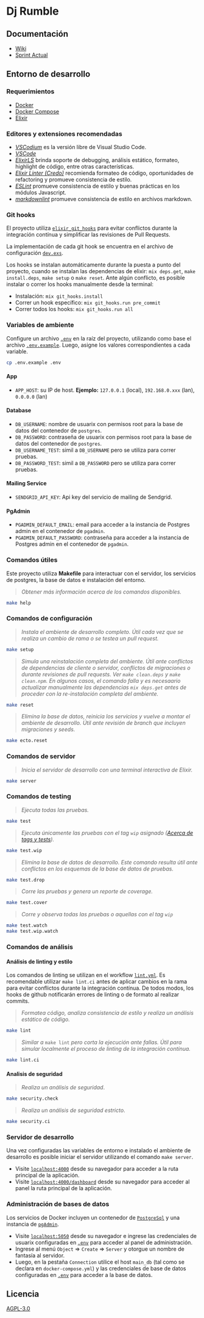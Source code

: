 # Dj Rumble

## Documentación

+ [Wiki](https://github.com/dj-rumble/dj-rumble-app/wiki)
+ [Sprint Actual](https://github.com/dj-rumble/dj-rumble/wiki/POC)

## Entorno de desarrollo

### Requerimientos

+ [Docker](https://docs.docker.com/engine/install/ubuntu/)
+ [Docker Compose](https://docs.docker.com/compose/install/)
+ [Elixir](https://elixir-lang.org/install.html)

### Editores y extensiones recomendadas

+ [*VSCodium*](https://vscodium.com/#install) es la versión libre de Visual Studio Code.
+ [*VSCode*](https://code.visualstudio.com/Download)
+ [*ElixirLS*](https://marketplace.visualstudio.com/items?itemName=JakeBecker.elixir-ls) brinda soporte de debugging, análisis estático, formateo, highlight de código, entre otras características.
+ [*Elixir Linter (Credo)*](https://marketplace.visualstudio.com/items?itemName=pantajoe.vscode-elixir-credo) recomienda formateo de código, oportunidades de refactoring y promueve consistencia de estilo.
+ [*ESLint*](https://marketplace.visualstudio.com/items?itemName=dbaeumer.vscode-eslint) promueve consistencia de estilo y buenas prácticas en los módulos Javascript.
+ [*markdownlint*](https://marketplace.visualstudio.com/items?itemName=DavidAnson.vscode-markdownlint) promueve consistencia de estilo en archivos markdown.

### Git hooks

El proyecto utiliza [`elixir_git_hooks`](https://github.com/qgadrian/elixir_git_hooks) para evitar conflictos durante la integración contínua y simplificar las revisiones de Pull Requests.

La implementación de cada git hook se encuentra en el archivo de configuración [`dev.exs`](config/dev.exs).

Los hooks se instalan automáticamente durante la puesta a punto del proyecto, cuando se instalan las dependencias de elixir: `mix deps.get`, `make install.deps`, `make setup` o `make reset`. Ante algún conflicto, es posible instalar o correr los hooks manualmente desde la terminal:

+ Instalación: `mix git_hooks.install`
+ Correr un hook específico: `mix git_hooks.run pre_commit`
+ Correr todos los hooks: `mix git_hooks.run all`

### Variables de ambiente

Configure un archivo [`.env`](.env) en la raíz del proyecto, utilizando como base el archivo [`.env.example`](.env.example). Luego, asigne los valores correspondientes a cada variable.

```bash
cp .env.example .env
```

#### App

+ `APP_HOST`: su IP de host. **Ejemplo:** `127.0.0.1` (local), `192.168.0.xxx` (lan), `0.0.0.0` (lan)

#### Database

+ `DB_USERNAME`: nombre de usuarix con permisos root para la base de datos del contenedor de `postgres`.
+ `DB_PASSWORD`: contraseña de usuarix con permisos root para la base de datos del contenedor de `postgres`.
+ `DB_USERNAME_TEST`: simil a `DB_USERNAME` pero se utiliza para correr pruebas.
+ `DB_PASSWORD_TEST`: simil a `DB_PASSWORD` pero se utiliza para correr pruebas.

#### Mailing Service

+ `SENDGRID_API_KEY`: Api key del servicio de mailing de Sendgrid.

#### PgAdmin

+ `PGADMIN_DEFAULT_EMAIL`: email para acceder a la instancia de Postgres admin en el contenedor de `pgadmin`.
+ `PGADMIN_DEFAULT_PASSWORD`: contraseña para acceder a la instancia de Postgres admin en el contenedor de `pgadmin`.

### Comandos útiles

Este proyecto utiliza **Makefile** para interactuar con el servidor, los servicios de postgres, la base de datos e instalación del entorno.

> *Obtener más información acerca de los comandos disponibles.*

```bash
make help
```

### Comandos de configuración

> *Instala el ambiente de desarrollo completo. Útil cada vez que se realiza un cambio de rama o se testea un pull request.*

```bash
make setup
```

> *Simula una reinstalación completa del ambiente. Útil ante conflictos de dependencias de cliente o servidor, conflictos de migraciones o durante revisiones de pull requests. Ver `make clean.deps` y `make clean.npm`. En algunos casos, el comando falla y es necesaario actualizar manualmente las dependencias `mix deps.get` antes de proceder con la re-instalación completa del ambiente.*

```bash
make reset
```

> *Elimina la base de datos, reinicia los servicios y vuelve a montar el ambiente de desarrollo. Útil ante revisión de branch que incluyen migraciones y seeds.*

```bash
make ecto.reset
```

### Comandos de servidor

> *Inicia el servidor de desarrollo con una terminal interactiva de Elixir.*

```bash
make server
```

### Comandos de testing

> *Ejecuta todas las pruebas.*

```bash
make test
```

> *Ejecuta únicamente las pruebas con el tag `wip` asignado ([Acerca de tags y tests](https://hexdocs.pm/phoenix/testing.html#running-tests-using-tags)).*

```bash
make test.wip
```

> *Elimina la base de datos de desarrollo. Este comando resulta útil ante conflictos en los esquemas de la base de datos de pruebas.*

```bash
make test.drop
```

> *Corre las pruebas y genera un reporte de coverage.*

```bash
make test.cover
```

> *Corre y observa todas las pruebas o aquellas con el tag `wip`*

```bash
make test.watch
make test.wip.watch
```

### Comandos de análisis

#### Análisis de linting y estilo

Los comandos de linting se utilizan en el workflow [`lint.yml`](.github/workflows.lint.yml). Es recomendable utilizar `make lint.ci` antes de aplicar cambios en la rama para evitar conflictos durante la integración contínua. De todos modos, los hooks de github notificarán errores de linting o de formato al realizar commits.

> *Formatea código, analiza consistencia de estilo y realiza un análisis estático de código.*

```bash
make lint
```

> *Similar a* `make lint` *pero corta la ejecución ante fallas. Útil para simular localmente el proceso de linting de la integración contínua.*

```bash
make lint.ci
```

#### Analisis de seguridad

> *Realiza un análisis de seguridad*.

```bash
make security.check
```

> *Realiza un análisis de seguridad estricto*.

```bash
make security.ci
```

### Servidor de desarrollo

Una vez configuradas las variables de entorno e instalado el ambiente de desarrollo es posible iniciar el servidor utilizando el comando `make server`.

+ Visite [`localhost:4000`](http://localhost:4000) desde su navegador para acceder a la ruta principal de la aplicación.
+ Visite [`localhost:4000/dashboard`](http://localhost:4000/dashboard/home) desde su navegador para acceder al panel  la ruta principal de la aplicación.

### Administración de bases de datos

Los servicios de Docker incluyen un contenedor de [`PostgreSql`](https://www.postgresql.org/) y una instancia de [`pgAdmin`](https://www.pgadmin.org/).

+ Visite [`localhost:5050`](http://localhost:5050/) desde su navegador e ingrese las credenciales de usuarix configuradas en [`.env`](.env) para acceder al panel de administración.
+ Ingrese al menú `Object` => `Create` => `Server` y otorgue un nombre de fantasía al servidor.
+ Luego, en la pestaña `Connection` utilice el host `main_db` (tal como se declara en `docker-compose.yml`) y las credenciales de base de datos configuradas en [`.env`](.env) para acceder a la base de datos.

## Licencia

[AGPL-3.0](https://github.com/dj-rumble/dj-rumble-app/blob/main/LICENSE)
